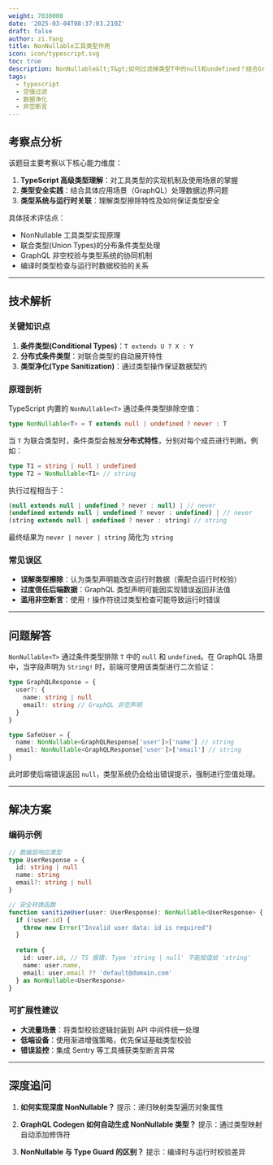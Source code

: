 ```yaml
---
weight: 7030000
date: '2025-03-04T08:37:03.210Z'
draft: false
author: zi.Yang
title: NonNullable工具类型作用
icon: icon/typescript.svg
toc: true
description: NonNullable&lt;T&gt;如何过滤掉类型T中的null和undefined？结合GraphQL非空字段校验，说明该工具类型的数据净化作用
tags:
  - typescript
  - 空值过滤
  - 数据净化
  - 非空断言
---
```


## 考察点分析

该题目主要考察以下核心能力维度：

1. **TypeScript 高级类型理解**：对工具类型的实现机制及使用场景的掌握
2. **类型安全实践**：结合具体应用场景（GraphQL）处理数据边界问题
3. **类型系统与运行时关联**：理解类型擦除特性及如何保证类型安全

具体技术评估点：

- NonNullable 工具类型实现原理
- 联合类型(Union Types)的分布条件类型处理
- GraphQL 非空校验与类型系统的协同机制
- 编译时类型检查与运行时数据校验的关系

---

## 技术解析

### 关键知识点

1. **条件类型(Conditional Types)**：`T extends U ? X : Y`
2. **分布式条件类型**：对联合类型的自动展开特性
3. **类型净化(Type Sanitization)**：通过类型操作保证数据契约

### 原理剖析

TypeScript 内置的 `NonNullable<T>` 通过条件类型排除空值：

```typescript
type NonNullable<T> = T extends null | undefined ? never : T
```

当 `T` 为联合类型时，条件类型会触发**分布式特性**，分别对每个成员进行判断。例如：

```typescript
type T1 = string | null | undefined
type T2 = NonNullable<T1> // string
```

执行过程相当于：

```typescript
(null extends null | undefined ? never : null) | // never
(undefined extends null | undefined ? never : undefined) | // never
(string extends null | undefined ? never : string) // string
```

最终结果为 `never | never | string` 简化为 `string`

### 常见误区

- **误解类型擦除**：认为类型声明能改变运行时数据（需配合运行时校验）
- **过度信任后端数据**：GraphQL 类型声明可能因实现错误返回非法值
- **滥用非空断言**：使用 `!` 操作符绕过类型检查可能导致运行时错误

---

## 问题解答

`NonNullable<T>` 通过条件类型排除 `T` 中的 `null` 和 `undefined`。在 GraphQL 场景中，当字段声明为 `String!` 时，前端可使用该类型进行二次验证：

```typescript
type GraphQLResponse = {
  user?: {
    name: string | null
    email!: string // GraphQL 非空声明
  }
}

type SafeUser = {
  name: NonNullable<GraphQLResponse['user']>['name'] // string
  email: NonNullable<GraphQLResponse['user']>['email'] // string
}
```

此时即使后端错误返回 `null`，类型系统仍会给出错误提示，强制进行空值处理。

---

## 解决方案

### 编码示例

```typescript
// 数据层响应类型
type UserResponse = {
  id: string | null
  name: string
  email?: string | null
}

// 安全转换函数
function sanitizeUser(user: UserResponse): NonNullable<UserResponse> {
  if (!user.id) {
    throw new Error("Invalid user data: id is required")
  }
  
  return {
    id: user.id, // TS 报错: Type 'string | null' 不能赋值给 'string'
    name: user.name,
    email: user.email ?? 'default@domain.com'
  } as NonNullable<UserResponse>
}
```

### 可扩展性建议

- **大流量场景**：将类型校验逻辑封装到 API 中间件统一处理
- **低端设备**：使用渐进增强策略，优先保证基础类型校验
- **错误监控**：集成 Sentry 等工具捕获类型断言异常

---

## 深度追问

1. **如何实现深度 NonNullable？**
提示：递归映射类型遍历对象属性

2. **GraphQL Codegen 如何自动生成 NonNullable 类型？**
提示：通过类型映射自动添加修饰符

3. **NonNullable 与 Type Guard 的区别？**
提示：编译时与运行时校验差异
